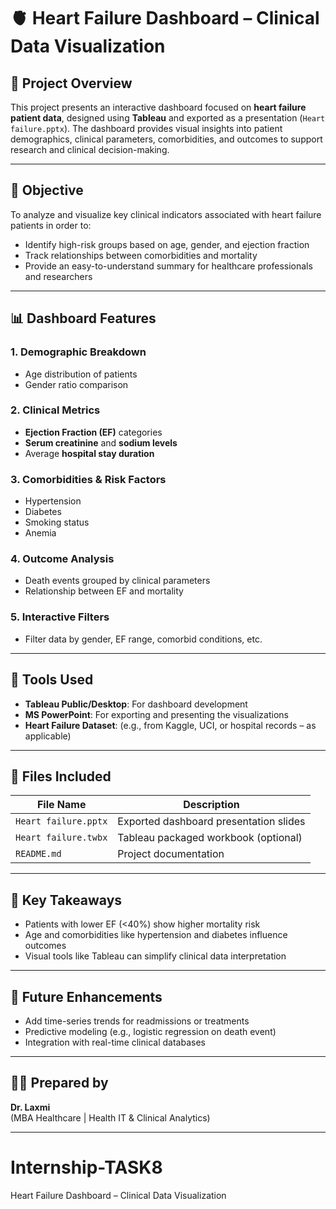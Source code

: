 # 🫀 Heart Failure Dashboard – Clinical Data Visualization

## 📌 Project Overview
This project presents an interactive dashboard focused on **heart failure patient data**, designed using **Tableau** and exported as a presentation (`Heart failure.pptx`). The dashboard provides visual insights into patient demographics, clinical parameters, comorbidities, and outcomes to support research and clinical decision-making.

---

## 🎯 Objective
To analyze and visualize key clinical indicators associated with heart failure patients in order to:
- Identify high-risk groups based on age, gender, and ejection fraction
- Track relationships between comorbidities and mortality
- Provide an easy-to-understand summary for healthcare professionals and researchers

---

## 📊 Dashboard Features

### 1. **Demographic Breakdown**
- Age distribution of patients
- Gender ratio comparison

### 2. **Clinical Metrics**
- **Ejection Fraction (EF)** categories
- **Serum creatinine** and **sodium levels**
- Average **hospital stay duration**

### 3. **Comorbidities & Risk Factors**
- Hypertension
- Diabetes
- Smoking status
- Anemia

### 4. **Outcome Analysis**
- Death events grouped by clinical parameters
- Relationship between EF and mortality

### 5. **Interactive Filters**
- Filter data by gender, EF range, comorbid conditions, etc.

---

## 🧰 Tools Used
- **Tableau Public/Desktop**: For dashboard development
- **MS PowerPoint**: For exporting and presenting the visualizations
- **Heart Failure Dataset**: (e.g., from Kaggle, UCI, or hospital records – as applicable)

---

## 📎 Files Included

| File Name          | Description                                |
|--------------------|--------------------------------------------|
| `Heart failure.pptx` | Exported dashboard presentation slides     |
| `Heart failure.twbx`| Tableau packaged workbook (optional)       |
| `README.md`         | Project documentation                     |

---

## 🧠 Key Takeaways
- Patients with lower EF (<40%) show higher mortality risk
- Age and comorbidities like hypertension and diabetes influence outcomes
- Visual tools like Tableau can simplify clinical data interpretation

---

## 🔬 Future Enhancements
- Add time-series trends for readmissions or treatments
- Predictive modeling (e.g., logistic regression on death event)
- Integration with real-time clinical databases

---

## 👩‍⚕️ Prepared by
**Dr. Laxmi**  
(MBA Healthcare | Health IT & Clinical Analytics)

---




# Internship-TASK8
Heart Failure Dashboard – Clinical Data Visualization
